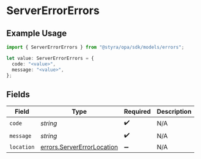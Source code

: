 # ServerErrorErrors

## Example Usage

```typescript
import { ServerErrorErrors } from "@styra/opa/sdk/models/errors";

let value: ServerErrorErrors = {
  code: "<value>",
  message: "<value>",
};
```

## Fields

| Field                                                                           | Type                                                                            | Required                                                                        | Description                                                                     |
| ------------------------------------------------------------------------------- | ------------------------------------------------------------------------------- | ------------------------------------------------------------------------------- | ------------------------------------------------------------------------------- |
| `code`                                                                          | *string*                                                                        | :heavy_check_mark:                                                              | N/A                                                                             |
| `message`                                                                       | *string*                                                                        | :heavy_check_mark:                                                              | N/A                                                                             |
| `location`                                                                      | [errors.ServerErrorLocation](../../../sdk/models/errors/servererrorlocation.md) | :heavy_minus_sign:                                                              | N/A                                                                             |